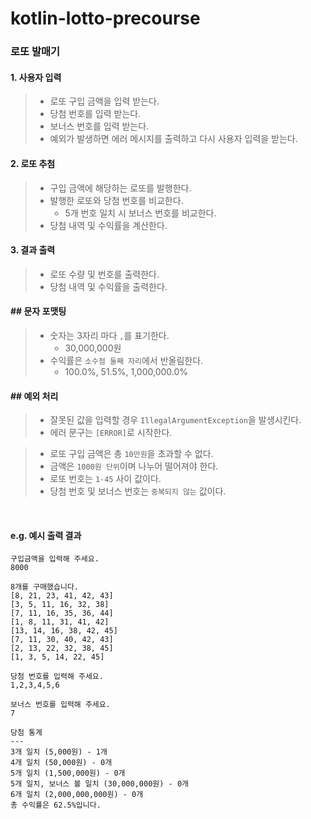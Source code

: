 # kotlin-lotto-precourse

### 로또 발매기

#### 1. 사용자 입력
> - 로또 구입 금액을 입력 받는다.
> - 당첨 번호를 입력 받는다.
> - 보너스 번호를 입력 받는다.
> - 예외가 발생하면 에러 메시지를 출력하고 다시 사용자 입력을 받는다.

#### 2. 로또 추첨
> - 구입 금액에 해당하는 로또를 발행한다.
> - 발행한 로또와 당첨 번호를 비교한다. 
>   - 5개 번호 일치 시 보너스 번호를 비교한다.
> - 당첨 내역 및 수익률을 계산한다.

#### 3. 결과 출력
> - 로또 수량 및 번호를 출력한다.
> - 당첨 내역 및 수익률을 출력한다.

#### ## 문자 포맷팅
> - 숫자는 3자리 마다 `,`를 표기한다.
>   - 30,000,000원
> - 수익률은 `소수점 둘째 자리`에서 반올림한다.
>   - 100.0%, 51.5%, 1,000,000.0%

#### ## 예외 처리
> - 잘못된 값을 입력할 경우 `IllegalArgumentException`을 발생시킨다.
> - 에러 문구는 `[ERROR]`로 시작한다.

> - 로또 구입 금액은 총 `10만원`을 초과할 수 없다.
> - 금액은 `1000원 단위`이며 나누어 떨어져야 한다.
> - 로또 번호는 `1-45` 사이 값이다.
> - 당첨 번호 및 보너스 번호는 `중복되지 않는` 값이다.

<br>

#### e.g. 예시 출력 결과
```angular2html
구입금액을 입력해 주세요.
8000

8개를 구매했습니다.
[8, 21, 23, 41, 42, 43] 
[3, 5, 11, 16, 32, 38] 
[7, 11, 16, 35, 36, 44] 
[1, 8, 11, 31, 41, 42] 
[13, 14, 16, 38, 42, 45] 
[7, 11, 30, 40, 42, 43] 
[2, 13, 22, 32, 38, 45] 
[1, 3, 5, 14, 22, 45]

당첨 번호를 입력해 주세요.
1,2,3,4,5,6

보너스 번호를 입력해 주세요.
7

당첨 통계
---
3개 일치 (5,000원) - 1개
4개 일치 (50,000원) - 0개
5개 일치 (1,500,000원) - 0개
5개 일치, 보너스 볼 일치 (30,000,000원) - 0개
6개 일치 (2,000,000,000원) - 0개
총 수익률은 62.5%입니다.
```